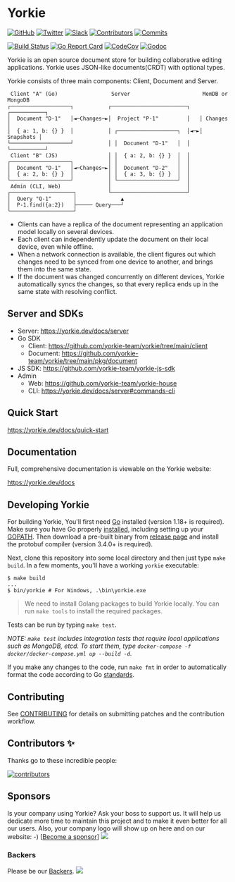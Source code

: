 # Yorkie

[![GitHub](https://img.shields.io/github/stars/yorkie-team/yorkie.svg?style=social)](https://github.com/yorkie-team/yorkie)
[![Twitter](https://img.shields.io/twitter/follow/team_yorkie.svg?label=Follow)](https://twitter.com/team_yorkie)
[![Slack](https://img.shields.io/badge/chat-on%20Slack-brightgreen.svg?style=social&amp;logo=slack)](https://dev-yorkie.slack.com/)
[![Contributors](https://img.shields.io/github/contributors/yorkie-team/yorkie.svg)](https://github.com/yorkie-team/yorkie/contributors)
[![Commits](https://img.shields.io/github/commit-activity/m/yorkie-team/yorkie.svg)](https://github.com/yorkie-team/yorkie/pulse)

[![Build Status](https://github.com/yorkie-team/yorkie/actions/workflows/ci.yml/badge.svg?branch=main)](https://github.com/yorkie-team/yorkie/actions/workflows/ci.yml)
[![Go Report Card](https://goreportcard.com/badge/github.com/yorkie-team/yorkie)](https://goreportcard.com/report/github.com/yorkie-team/yorkie)
[![CodeCov](https://img.shields.io/codecov/c/github/yorkie-team/yorkie)](https://codecov.io/gh/yorkie-team/yorkie)
[![Godoc](http://img.shields.io/badge/go-documentation-blue.svg?style=flat-square)](https://godoc.org/github.com/yorkie-team/yorkie)

Yorkie is an open source document store for building collaborative editing applications. Yorkie uses JSON-like
documents(CRDT) with optional types.

Yorkie consists of three main components: Client, Document and Server.

 ```
  Client "A" (Go)                 Server                       MemDB or MongoDB
┌───────────────────┐           ┌────────────────────────┐   ┌───────────┐
│  Document "D-1"   │◄─Changes─►│  Project "P-1"         │   │ Changes   │
│  { a: 1, b: {} }  │           │ ┌───────────────────┐  │◄─►│ Snapshots │
└───────────────────┘           │ │  Document "D-1"   │  │   └───────────┘
  Client "B" (JS)                │ │  { a: 2, b: {} }  │  │
┌───────────────────┐           │ │                   │  │
│  Document "D-1"   │◄─Changes─►│ │  Document "D-2"   │  │
│  { a: 2, b: {} }  │           │ │  { a: 3, b: {} }  │  │
└───────────────────┘           │ └───────────────────┘  │
  Admin (CLI, Web)               │                        │
┌────────────────────┐          └────────────────────────┘
│  Query "Q-1"       │              ▲
│  P-1.find({a:2})   ├───── Query───┘
└────────────────────┘
 ```

- Clients can have a replica of the document representing an application model locally on several devices.
- Each client can independently update the document on their local device, even while offline.
- When a network connection is available, the client figures out which changes need to be synced from one device to
  another, and brings them into the same state.
- If the document was changed concurrently on different devices, Yorkie automatically syncs the changes, so that every
  replica ends up in the same state with resolving conflict.

## Server and SDKs

- Server: https://yorkie.dev/docs/server
- Go SDK
  - Client: https://github.com/yorkie-team/yorkie/tree/main/client
  - Document: https://github.com/yorkie-team/yorkie/tree/main/pkg/document
- JS SDK: https://github.com/yorkie-team/yorkie-js-sdk
- Admin
  - Web: https://github.com/yorkie-team/yorkie-house
  - CLI: https://yorkie.dev/docs/server#commands-cli

## Quick Start

https://yorkie.dev/docs/quick-start

## Documentation

Full, comprehensive documentation is viewable on the Yorkie website:

https://yorkie.dev/docs

## Developing Yorkie

For building Yorkie, You'll first need [Go](https://golang.org) installed (version 1.18+ is required). Make sure you
have Go properly [installed](https://golang.org/doc/install), including setting up
your [GOPATH](https://golang.org/doc/code.html#Command). Then download a pre-built binary
from [release page](https://github.com/protocolbuffers/protobuf/releases) and install the protobuf compiler (version
3.4.0+ is required).

Next, clone this repository into some local directory and then just type `make build`. In a few moments, you'll have a
working `yorkie` executable:

```
$ make build
...
$ bin/yorkie # For Windows, .\bin\yorkie.exe
```

> We need to install Golang packages to build Yorkie locally. You can run `make tools` to install the required packages.

Tests can be run by typing `make test`.

*NOTE: `make test` includes integration tests that require local applications such as MongoDB, etcd. To start them,
type `docker-compose -f docker/docker-compose.yml up --build -d`.*

If you make any changes to the code, run `make fmt` in order to automatically format the code according to
Go [standards](https://golang.org/doc/effective_go.html#formatting).

## Contributing

See [CONTRIBUTING](CONTRIBUTING.md) for details on submitting patches and the contribution workflow.

## Contributors ✨

Thanks go to these incredible people:

<a href="https://github.com/yorkie-team/yorkie/graphs/contributors">
  <img src="https://contrib.rocks/image?repo=yorkie-team/yorkie" alt="contributors"/>
</a>

## Sponsors

Is your company using Yorkie? Ask your boss to support us. It will help us dedicate more time to maintain this project
and to make it even better for all our users. Also, your company logo will show up on here and on our website:
-) [[Become a sponsor](https://opencollective.com/yorkie#sponsor)]
<a href="https://opencollective.com/yorkie#sponsor" target="_
blank"><img src="https://opencollective.com/yorkie/sponsor.svg?width=890"></a>

### Backers

Please be our [Backers](https://opencollective.com/yorkie#backers).
<a href="https://opencollective.com/yorkie#backers" target="_blank"><img src="https://opencollective.com/yorkie/backers.svg?width=890"></a>
